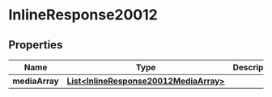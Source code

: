 
# InlineResponse20012

## Properties
Name | Type | Description | Notes
------------ | ------------- | ------------- | -------------
**mediaArray** | [**List&lt;InlineResponse20012MediaArray&gt;**](InlineResponse20012MediaArray.md) |  |  [optional]



